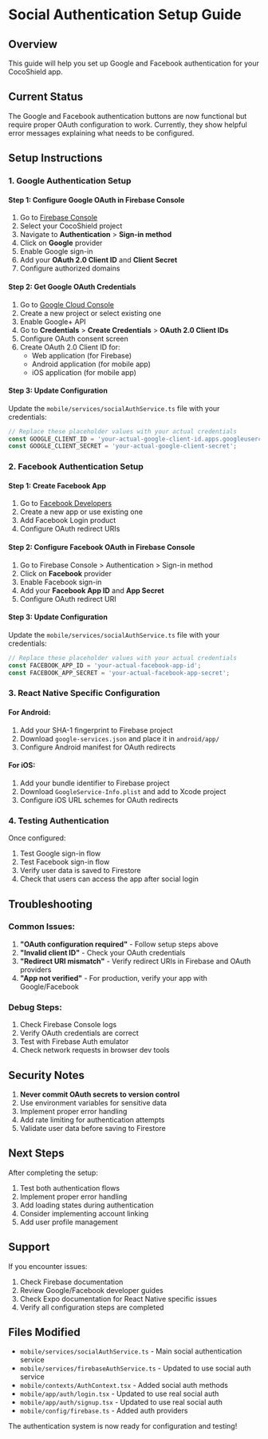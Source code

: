 # Social Authentication Setup Guide

## Overview
This guide will help you set up Google and Facebook authentication for your CocoShield app.

## Current Status
The Google and Facebook authentication buttons are now functional but require proper OAuth configuration to work. Currently, they show helpful error messages explaining what needs to be configured.

## Setup Instructions

### 1. Google Authentication Setup

#### Step 1: Configure Google OAuth in Firebase Console
1. Go to [Firebase Console](https://console.firebase.google.com/)
2. Select your CocoShield project
3. Navigate to **Authentication** > **Sign-in method**
4. Click on **Google** provider
5. Enable Google sign-in
6. Add your **OAuth 2.0 Client ID** and **Client Secret**
7. Configure authorized domains

#### Step 2: Get Google OAuth Credentials
1. Go to [Google Cloud Console](https://console.cloud.google.com/)
2. Create a new project or select existing one
3. Enable Google+ API
4. Go to **Credentials** > **Create Credentials** > **OAuth 2.0 Client IDs**
5. Configure OAuth consent screen
6. Create OAuth 2.0 Client ID for:
   - Web application (for Firebase)
   - Android application (for mobile app)
   - iOS application (for mobile app)

#### Step 3: Update Configuration
Update the `mobile/services/socialAuthService.ts` file with your credentials:

```typescript
// Replace these placeholder values with your actual credentials
const GOOGLE_CLIENT_ID = 'your-actual-google-client-id.apps.googleusercontent.com';
const GOOGLE_CLIENT_SECRET = 'your-actual-google-client-secret';
```

### 2. Facebook Authentication Setup

#### Step 1: Create Facebook App
1. Go to [Facebook Developers](https://developers.facebook.com/)
2. Create a new app or use existing one
3. Add Facebook Login product
4. Configure OAuth redirect URIs

#### Step 2: Configure Facebook OAuth in Firebase Console
1. Go to Firebase Console > Authentication > Sign-in method
2. Click on **Facebook** provider
3. Enable Facebook sign-in
4. Add your **Facebook App ID** and **App Secret**
5. Configure OAuth redirect URI

#### Step 3: Update Configuration
Update the `mobile/services/socialAuthService.ts` file with your credentials:

```typescript
// Replace these placeholder values with your actual credentials
const FACEBOOK_APP_ID = 'your-actual-facebook-app-id';
const FACEBOOK_APP_SECRET = 'your-actual-facebook-app-secret';
```

### 3. React Native Specific Configuration

#### For Android:
1. Add your SHA-1 fingerprint to Firebase project
2. Download `google-services.json` and place it in `android/app/`
3. Configure Android manifest for OAuth redirects

#### For iOS:
1. Add your bundle identifier to Firebase project
2. Download `GoogleService-Info.plist` and add to Xcode project
3. Configure iOS URL schemes for OAuth redirects

### 4. Testing Authentication

Once configured:
1. Test Google sign-in flow
2. Test Facebook sign-in flow
3. Verify user data is saved to Firestore
4. Check that users can access the app after social login

## Troubleshooting

### Common Issues:
1. **"OAuth configuration required"** - Follow setup steps above
2. **"Invalid client ID"** - Check your OAuth credentials
3. **"Redirect URI mismatch"** - Verify redirect URIs in Firebase and OAuth providers
4. **"App not verified"** - For production, verify your app with Google/Facebook

### Debug Steps:
1. Check Firebase Console logs
2. Verify OAuth credentials are correct
3. Test with Firebase Auth emulator
4. Check network requests in browser dev tools

## Security Notes

1. **Never commit OAuth secrets to version control**
2. Use environment variables for sensitive data
3. Implement proper error handling
4. Add rate limiting for authentication attempts
5. Validate user data before saving to Firestore

## Next Steps

After completing the setup:
1. Test both authentication flows
2. Implement proper error handling
3. Add loading states during authentication
4. Consider implementing account linking
5. Add user profile management

## Support

If you encounter issues:
1. Check Firebase documentation
2. Review Google/Facebook developer guides
3. Check Expo documentation for React Native specific issues
4. Verify all configuration steps are completed

## Files Modified

- `mobile/services/socialAuthService.ts` - Main social authentication service
- `mobile/services/firebaseAuthService.ts` - Updated to use social auth service
- `mobile/contexts/AuthContext.tsx` - Added social auth methods
- `mobile/app/auth/login.tsx` - Updated to use real social auth
- `mobile/app/auth/signup.tsx` - Updated to use real social auth
- `mobile/config/firebase.ts` - Added auth providers

The authentication system is now ready for configuration and testing! 